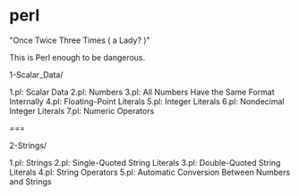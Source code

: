 # perl

"Once Twice Three Times ( a Lady? )"

This is Perl enough to be dangerous.

1-Scalar_Data/

1.pl: Scalar Data
2.pl: Numbers
3.pl: All Numbers Have the Same Format Internally
4.pl: Floating-Point Literals
5.pl: Integer Literals
6.pl: Nondecimal Integer Literals
7.pl: Numeric Operators

===

2-Strings/

1.pl: Strings
2.pl: Single-Quoted String Literals
3.pl: Double-Quoted String Literals
4.pl: String Operators
5.pl: Automatic Conversion Between Numbers and Strings
